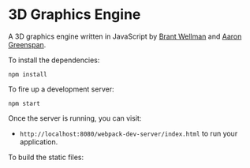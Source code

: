 # 3D Graphics Engine

A 3D graphics engine written in JavaScript by [Brant Wellman](https://github.com/brantwellman) and [Aaron Greenspan](https://github.com/afg419).

To install the dependencies:

```
npm install
```

To fire up a development server:

```
npm start
```

Once the server is running, you can visit:

* `http://localhost:8080/webpack-dev-server/index.html` to run your application.

To build the static files:
